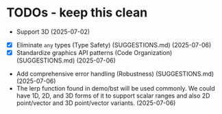 # TODOs - keep this clean

- Support 3D (2025-07-02)
- [x] Eliminate `any` types (Type Safety) (SUGGESTIONS.md) (2025-07-06)
- [x] Standardize graphics API patterns (Code Organization) (SUGGESTIONS.md) (2025-07-06)
- Add comprehensive error handling (Robustness) (SUGGESTIONS.md) (2025-07-06)
- The lerp function found in demo/bst will be used commonly. We could have 1D, 2D, and 3D forms of it to support scalar ranges and also 2D point/vector and 3D point/vector variants. (2025-07-06)
